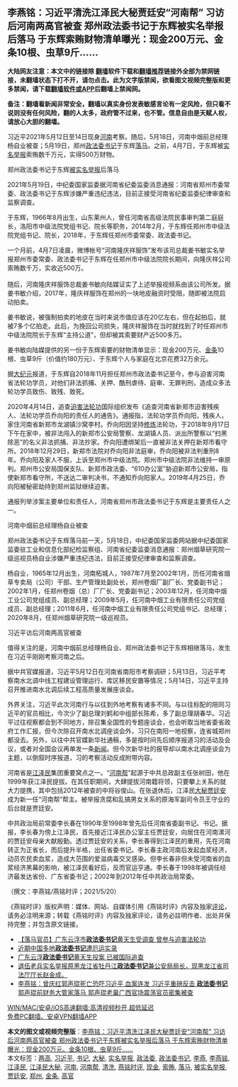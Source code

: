  <h2>李燕铭：习近平清洗江泽民大秘贾廷安“河南帮” 习访后河南两高官被查 郑州政法委书记于东辉被实名举报后落马 于东辉索贿财物清单曝光：现金200万元、金条10根、虫草9斤……</h2> <p class="notice"><b>大陆网友注意：本文中的链接除 <a href="https://github.com/bannedbook/fanqiang" >翻墙</a>软件下载和<a href="https://github.com/killgcd/justmysocks/blob/master/README.md">翻墙推荐</a>链接外全部为禁网链接，未翻墙状态下打不开，请勿点击。此为文字版禁闻，欲看图文视频完整版和更多禁闻，请下载<a href="https://github.com/bannedbook/fanqiang">翻墙软件或APP</a>后翻墙上禁闻网。</p><p>备注：翻墙看新闻非常安全，翻墙以真实身份发表敏感言论有一定风险，但只看不说则没有任何风险，翻的人太多，政府管不过来，也不管。信息自由是天赋人权，请放心大胆的翻墙。</b></p>  <div class="entry">  <p></p> <p> 习近平2021年5月12日至14日现身<a href="https://www.bannedbook.org/bnews/tag/%e6%b2%b3%e5%8d%97/" class="st_tag internal_tag" rel="tag" title="标签 河南 下的日志">河南</a>考察&#12290;随后&#65292;5月18日&#65292;河南中烟前总经理杨自业被查&#65307;5月19日&#65292;郑州<a href="https://www.bannedbook.org/bnews/tag/%e6%94%bf%e6%b3%95%e5%a7%94/" class="st_tag internal_tag" rel="tag" title="标签 政法委 下的日志">政法委</a><a href="https://www.bannedbook.org/bnews/tag/%e4%b9%a6%e8%ae%b0/" class="st_tag internal_tag" rel="tag" title="标签 书记 下的日志">书记</a>于东辉<a href="https://www.bannedbook.org/bnews/tag/%E8%90%BD%E9%A9%AC/" class="st_tag internal_tag" rel="tag" title="标签 落马 下的日志">落马</a>&#12290;之前&#65292;4月7日&#65292;于东辉被<span class='wp_keywordlink'><a href="https://www.bannedbook.org/forum30/" title="我要举报贪官 网络举报贪污" target="_blank">实名举报</a></span>索贿数千万元&#65292;实得500万财物&#12290;</p> <p>   郑州政法委书记于东辉<a href="https://www.bannedbook.org/bnews/tag/%E8%A2%AB%E5%AE%9E%E5%90%8D%E4%B8%BE%E6%8A%A5/" class="st_tag internal_tag" rel="tag" title="标签 被实名举报 下的日志">被实名举报</a>后落马</p> <p>2021年5月19日&#65292;中纪委国家监委据河南省纪委监委消息通报&#65306;河南省郑州市委常委&#12289;政法委书记于东辉涉嫌严重违纪违法&#65292;目前正接受河南省纪委监委纪律审查和监察调查&#12290;</p> <p>于东辉&#65292;1966年8月出生&#65292;山东莱州人&#65292;曾任河南省高级法院民事审判第二庭庭长&#65292;洛阳市中级法院党组书记&#12289;院长等职务&#65292;2014年2月&#65292;于东辉任郑州市中级法院党组书记&#12289;院长&#65292;2018年&#65292;于东辉任郑州市委常委&#12289;政法委书记&#12290; </p> <p>一个月前&#65292;4月7日凌晨&#65292;微博帐号&#8220;河南隆庆祥服饰&#8221;发布该司总裁姜书敏实名举报郑州市委常委&#12289;政法委书记于东辉在任郑州市中级法院院长期间&#65292;向隆庆祥公司索贿数千万&#65292;实收近500万&#12290;<br />&nbsp;<br />随后&#65292;河南隆庆祥服饰总裁姜书敏向陆媒证实了上述举报视频系由该公司所发&#12290;据姜书敏介绍&#65292;2017年&#65292;隆庆祥服饰在郑州的一块地皮融资时受阻&#65292;随即被法院启动拍卖&#12290;</p>  <p>姜书敏说&#65292;被强制拍卖的地皮在当时来说市值应该在20亿左右&#65292;但在起拍后&#65292;就被7多个亿拍走&#12290;此后&#65292;为挽回公司损失&#65292;隆庆祥服饰在当时就找到了时任郑州市中级法院院长于东辉&#8220;主持公道&#8221;&#65292;但却被其索要财产近500多万&#12290;</p> <p>姜书敏向陆媒提供的另一份于东辉索要的财物清单显示&#65306;现金200万元&#12289;<a href="https://www.bannedbook.org/bnews/tag/%E9%87%91%E6%9D%A1/" class="st_tag internal_tag" rel="tag" title="标签 金条 下的日志">金条</a>10根&#12289;虫草9斤&#65288;价值约180万元&#65289;&#12289;于东辉个人与家庭在北京花费32万余元&#12290; </p> <p>   据<span class='wp_keywordlink_affiliate'><a href="http://www.epochtimes.com/" title="大纪元" target="_blank">大纪元</a></span>报道&#65292;于东辉自2018年11月担任郑州市政法委书记至今&#65292;参与迫害河南省法轮功学员&#65292;对他们非法抓捕&#12289;关押&#12289;酷刑虐待&#12289;庭审&#12289;无罪判刑&#65292;造成众多法轮功学员致伤&#12289;致残&#12289;致死&#12290;</p> <p>2020年4月14日&#65292;追查<span class='wp_keywordlink'><a href="https://www.bannedbook.org/forum11/topic278.html" title="评江泽民与中共相互利用迫害法轮功" target="_blank">迫害法轮功</a></span>国际组织发布&#12298;追查河南省新郑市迫害残疾人&#12289;法轮功学员乔向阳的责任人的通告&#12299;&#12290;通报指&#65292;法轮功学员乔向阳&#65292;残疾人&#65292;家住河南省新郑市龙湖镇沙窝李村&#12290;乔向阳因坚持<span class='wp_keywordlink'><a href="https://www.qi-gong.me/" title="气功修炼网" target="_blank">修炼</a></span>法轮功&#65292;于2018年9月17日下午在家中&#65292;被非法闯入的新郑市公安局警察&#12289;龙湖镇人员&#12289;派出所警察以&#8220;扫黑除恶&#8221;的名义非法抓捕&#12289;非法抄家&#12290;乔向阳遭绑架后一直被非法关押在新郑市看守所&#12290;2018年12月29日&#65292;新郑市法院对乔向阳非法庭审&#65292;乔向阳被非法判重刑8年&#12290;乔向阳及家人不服&#65292;上诉至郑州市中级法院&#12290;郑州市中级法院非法维持一审原判&#12290;郑州市公安局国保支队&#12289;新郑市政法委&#12289;&#8220;610办公室&#8221;胁迫新郑市公安局&#65292;指使新郑市看守所&#65292;不送达二审判决书&#65292;不通知乔向阳家人&#12290;2019年4月25日&#65292;乔向阳被秘密劫持到郑州监狱继续迫害&#12290;</p> <p>通报列举涉案主要单位和责任人&#65292;河南省郑州市政法委书记于东辉是主要责任人之一&#12290;</p> <p>   河南中烟前总经理杨自业被查</p>  <p>郑州政法委书记于东辉落马前一天&#65292;5月18日&#65292;中纪委国家监委网站据中纪委国家监委驻工业和信息化部纪检监察组&#12289;河南省纪委监委消息通报&#65306;郑州烟草研究院一级巡视员杨自业涉嫌严重违纪违法&#65292;目前正接受纪律审查和监察调查&#12290;</p> <p>杨自业&#65292;1965年12月出生&#65292;河南柘城人&#65292;1987年7月至2002年1月&#65292;历任河南省烟草专卖局&#65288;公司&#65289;干部&#12289;生产管理处副处长&#65292;郑州卷烟厂副厂长&#12289;党委副书记&#65307;2002年1月&#65292;任郑州卷烟&#65288;总&#65289;厂厂长&#12289;党委副书记&#65307;2003年12月&#65292;任河南中烟工业公司党组成员&#12289;副总经理&#65307;2009年5月&#65292;任河南中烟工业有限责任公司党组成员&#12289;副总经理&#65307;2011年6月&#65292;任河南中烟工业有限责任公司党组书记&#12289;总经理&#65307;2020年8月&#65292;任郑州烟草研究院一级巡视员&#12290;</p> <p>   习近平访后河南两高官被查</p> <p>值得关注的是&#65292;河南中烟前总经理杨自业&#12289;郑州政法委书记于东辉相继落马&#65292;发生在习近平刚刚考察河南之后&#12290;</p> <p>据中共官媒报道&#65292;习近平5月12日在河南省南阳市考察调研&#65307;5月13日&#65292;习近平考察南水北调中线工程建设管理运行&#12289;库区移民安置等情况&#65307;5月14日&#65292;习近平主持召开推进南水北调后续工程高质量发展座谈会&#12290;</p> <p>外界关注&#65292;习近平此次河南行与以往到外地考察有诸多不同&#12290;与以往标配的陪同习近平的官员相比&#65292;今次少了副总理刘鹤和中组部长陈希&#65292;多了副总理胡春华&#12290;习近平过往视察都会到不同地方&#65292;除召集全国性的专题座谈会&#65292;也会听取当地省委省政府工作汇报&#65292;但今次除召开南水北调座谈会外&#65292;习只在南阳一地视察&#65292;连省城郑州都没去&#12290;另外&#65292;以往中共官媒新华社通稿&#65292;多是按时间先后顺序报道习的活动及会议&#65292;或者对全国会议再单发一条<span class='wp_keywordlink_affiliate'><a href="https://www.bannedbook.org/" title="新闻">新闻</a></span>&#12290;但今次新华社的报导却以南水北调座谈会为主题&#65292;以倒叙时序报道&#65292;习的考察活动反成附带内容&#12290;</p>  <p>   河南省是<a href="https://www.bannedbook.org/bnews/tag/%e6%b1%9f%e6%b3%bd%e6%b0%91/" class="st_tag internal_tag" rel="tag" title="标签 江泽民 下的日志">江泽民</a>集团重要窝点之一&#12290;&#8220;<a href="https://www.bannedbook.org/bnews/tag/%E6%B2%B3%E5%8D%97%E5%B8%AE/" class="st_tag internal_tag" rel="tag" title="标签 河南帮 下的日志">河南帮</a>&#8221;起源于中共总政副主任张树田&#65292;他在1999年获江泽民提拔&#12290;在其任职期间&#65292;大肆提拔河南籍将领&#65292;只要攀上关系的就大力提携&#65292;其中包括2012年被查的中将谷俊山&#12290;在张退休后&#65292;江泽民<a href="https://www.bannedbook.org/bnews/tag/%E5%A4%A7%E7%A7%98/" class="st_tag internal_tag" rel="tag" title="标签 大秘 下的日志">大秘</a><a href="https://www.bannedbook.org/bnews/tag/%e8%b4%be%e5%bb%b7%e5%ae%89/" class="st_tag internal_tag" rel="tag" title="标签 贾廷安 下的日志">贾廷安</a>成为新一任&#8220;河南帮&#8221;帮主&#12290;被举报贪腐和乱搞男女关系的原海军副司令员王守业的后台就是贾廷安&#12290;</p> <p>中共政治局前常委李长春在1990年至1998年曾先后任河南省委副书记&#12289;书记&#12290;据报&#65292;李长春为傍上江泽民&#65292;首先接近江泽民办公室主任贾廷安&#65292;向居住在河南漯河的贾廷安母亲大献殷勤&#12290;透过贾廷安的关系&#65292;李长春得到江泽民的重用&#65292;先在河南转正为正省长&#65292;而后提升半格&#65292;出任省委书记&#12290;李长春主政河南后发起血浆经济&#65292;动员农民卖血浆&#65292;造成大范围的爱滋病毒交叉感染&#12290;但李长春非但未受河南省的血浆经济黑幕的影响&#65292;被江泽民看好后&#65292;反而官运亨通&#12290;李长春于1998年被调任经济最发达省份&#12289;广东省委书记&#65307;2002年到2012年任中共政治局常委&#12290;</p> <p>&#65288;撰文&#65306;李燕铭/燕铭时评&#65307;2021/5/20&#65289;</p> <p>&#12298;燕铭时评&#12299;版权声明&#65306;媒体&#12289;网站&#12289;自媒体引用&#12298;燕铭时评&#12299;内容及独家<span class='wp_keywordlink_affiliate'><a href="https://www.bannedbook.org/bnews/comments/" title="新闻评论" target="_blank">评论</a></span>&#65292;请务必注明来源&#65307;转载&#12298;燕铭时评&#12299;内容及独家评论&#65292;请务必註明作者&#12289;出处并保持完整&#65307;并包含原文链接&#12290;</p> <ul class='op-related-articles' title='相关阅读'> <li><a href='https://www.bannedbook.org/bnews/bannedvideo/20210520/1549949.html' target='_blank'>【落马官员】广东云浮市<b>政法委书记</b>黄天生受调查 曾参与迫害法轮功</a></li> <li><a href='https://www.bannedbook.org/bnews/cbnews/20210519/1549243.html' target='_blank'>近期中国多地<b>政法委书记</b>遭厄运实录</a></li> <li><a href='https://www.bannedbook.org/bnews/cbnews/20210518/1548941.html' target='_blank'>广东云浮<b>政法委书记</b>黄天生投案 已被国际追查</a></li> <li><a href='https://www.bannedbook.org/bnews/bannedvideo/20210510/1543662.html' target='_blank'>退伍老兵实名举报原黑龙江省牡丹江<b>政法委书记</b>兼公安局局长，现黑龙江省司法厅厅长赵金成。</a></li> <li><a href='https://www.bannedbook.org/bnews/comments/20210508/1542136.html' target='_blank'>李燕铭：曾庆红郭声琨死亡恐吓习近平 血案连发 习近平重磅反击 <b>政法委书记</b>郭声琨前财务大管家落马 郭声琨老巢广西官场震荡官员密集被查</a></li> </ul> <p class="texttj"> <a href="https://github.com/bannedbook/fanqiang/wiki/V2ray%E6%9C%BA%E5%9C%BA" target="_blank">WIN/MAC/安卓/iOS高速翻墙:高清视频秒开,超低延迟</a><br/> <a href="https://github.com/bannedbook/fanqiang/wiki/%E7%A6%81%E9%97%BB%E7%BD%91%E5%AE%89%E5%8D%93%E7%BF%BB%E5%A2%99%E6%96%B0%E9%97%BBAPP" target="_blank">免费PC翻墙、安卓VPN翻墙APP</a></p><p> </p> <a name='sharetosocial'></a>       <div><b>本文的图文或视频完整版</b>：<a href='https://www.bannedbook.org/bnews/comments/20210520/1550212.html'>李燕铭：习近平清洗江泽民大秘贾廷安“河南帮” 习访后河南两高官被查 郑州政法委书记于东辉被实名举报后落马 于东辉索贿财物清单曝光：现金200万元、金条10根、虫草9斤……</a></div>  </div><!--END ENTRY--> <div class="postfooter"> <div>本文标签：<a href="https://www.bannedbook.org/bnews/tag/%E4%B8%A4%E9%AB%98/" rel="tag">两高</a>, <a href="https://www.bannedbook.org/bnews/tag/%e4%b9%a0%e8%bf%91%e5%b9%b3/" rel="tag">习近平</a>, <a href="https://www.bannedbook.org/bnews/tag/%e4%b9%a6%e8%ae%b0/" rel="tag">书记</a>, <a href="https://www.bannedbook.org/bnews/tag/%E5%A4%A7%E7%A7%98/" rel="tag">大秘</a>, <a href="https://www.bannedbook.org/bnews/tag/%e5%ae%9e%e5%90%8d%e4%b8%be%e6%8a%a5/" rel="tag">实名举报</a>, <a href="https://www.bannedbook.org/bnews/tag/%e6%94%bf%e6%b3%95%e5%a7%94/" rel="tag">政法委</a>, <a href="https://www.bannedbook.org/bnews/tag/%e6%94%bf%e6%b3%95%e5%a7%94%e4%b9%a6%e8%ae%b0/" rel="tag">政法委书记</a>, <a href="https://www.bannedbook.org/bnews/tag/%e6%9d%8e%e7%87%95/" rel="tag">李燕</a>, <a href="https://www.bannedbook.org/bnews/tag/%e6%9d%8e%e7%87%95%e9%93%ad/" rel="tag">李燕铭</a>, <a href="https://www.bannedbook.org/bnews/tag/%e6%b1%9f%e6%b3%bd%e6%b0%91/" rel="tag">江泽民</a>, <a href="https://www.bannedbook.org/bnews/tag/%e6%b1%9f%e6%b3%bd%e6%b0%91%e5%a4%a7%e7%a7%98/" rel="tag">江泽民大秘</a>, <a href="https://www.bannedbook.org/bnews/tag/%e6%b2%b3%e5%8d%97/" rel="tag">河南</a>, <a href="https://www.bannedbook.org/bnews/tag/%E6%B2%B3%E5%8D%97%E5%B8%AE/" rel="tag">河南帮</a>, <a href="https://www.bannedbook.org/bnews/tag/%E6%B8%85%E6%B4%97/" rel="tag">清洗</a>, <a href="https://www.bannedbook.org/bnews/tag/%e7%87%95%e9%93%ad%e6%97%b6%e8%af%84/" rel="tag">燕铭时评</a>, <a href="https://www.bannedbook.org/bnews/tag/%E7%8E%B0%E9%87%91/" rel="tag">现金</a>, <a href="https://www.bannedbook.org/bnews/tag/%E7%B4%A2%E8%B4%BF/" rel="tag">索贿</a>, <a href="https://www.bannedbook.org/bnews/tag/%E8%90%BD%E9%A9%AC/" rel="tag">落马</a>, <a href="https://www.bannedbook.org/bnews/tag/%E8%A2%AB%E5%AE%9E%E5%90%8D%E4%B8%BE%E6%8A%A5/" rel="tag">被实名举报</a>, <a href="https://www.bannedbook.org/bnews/tag/%e8%b4%be%e5%bb%b7%e5%ae%89/" rel="tag">贾廷安</a>, <a href="https://www.bannedbook.org/bnews/tag/%e9%83%91%e5%b7%9e/" rel="tag">郑州</a>, <a href="https://www.bannedbook.org/bnews/tag/%E9%87%91%E6%9D%A1/" rel="tag">金条</a>, <a href="https://www.bannedbook.org/bnews/tag/%E9%AB%98%E5%AE%98/" rel="tag">高官</a></div>  </div><!--END POSTFOOTER--> 